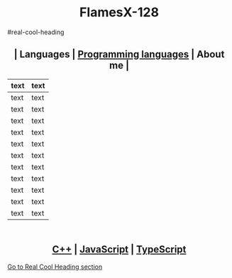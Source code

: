 <h1 align ="center">
FlamesX-128
</h1>
#real-cool-heading
<h2 align ="center">
  | Languages | <a href="LP">Programming languages</a> | About me |
</h2>

  <p align="center">

  | text | text |
  | ---- | ---- |
  | text | text |
  | text | text |
  | text | text |
  | text | text |
  | text | text |
  | text | text |
  | text | text |
  | text | text |
  | text | text |
  | text | text |
  | text | text |
  
  
</p>

<h2 align="center">
  <br><a href="https://es.wikipedia.org/wiki/Dev-C%2B%2B">C++</a> | <a href="https://es.wikipedia.org/wiki/JavaScript">JavaScript</a> | <a href="https://es.wikipedia.org/wiki/TypeScript">TypeScript</a>
</h2>

[Go to Real Cool Heading section](#real-cool-heading)

<!--
**FlamesX-128/FlamesX-128** is a ✨ _special_ ✨ repository because its `README.md` (this file) appears on your GitHub profile.

Here are some ideas to get you started:

- 🔭 I’m currently working on ...
- 🌱 I’m currently learning ...
- 👯 I’m looking to collaborate on ...
- 🤔 I’m looking for help with ...
- 💬 Ask me about ...
- 📫 How to reach me: ...
- 😄 Pronouns: ...
- ⚡ Fun fact: ...
-->
